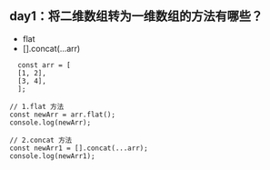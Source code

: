 ## day1：将二维数组转为一维数组的方法有哪些？

- flat
- [].concat(...arr)

```
  const arr = [
  [1, 2],
  [3, 4],
  ];

// 1.flat 方法
const newArr = arr.flat();
console.log(newArr);

// 2.concat 方法
const newArr1 = [].concat(...arr);
console.log(newArr1);
```
